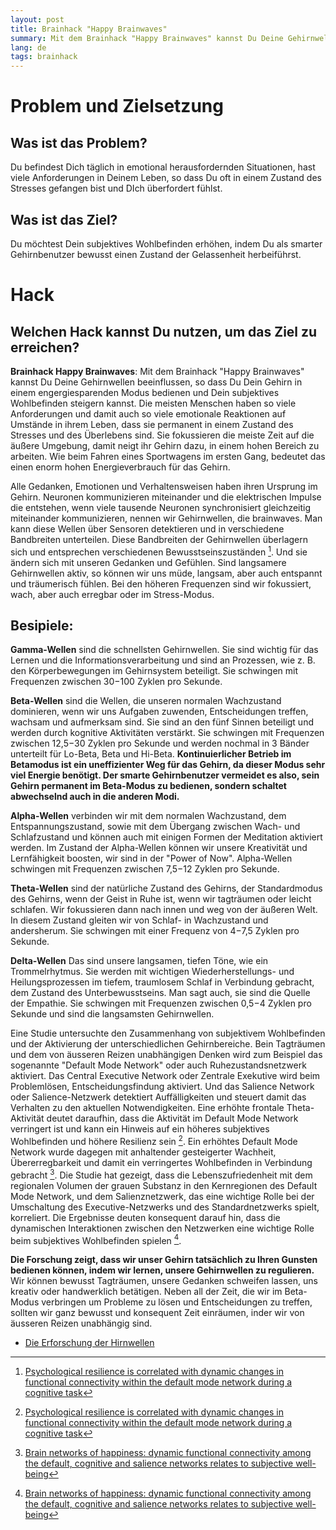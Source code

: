 ```yaml
---
layout: post
title: Brainhack "Happy Brainwaves"
summary: Mit dem Brainhack "Happy Brainwaves" kannst Du Deine Gehirnwellen beeinflussen, so dass Du Dein Gehirn in einem engergiesparenden Modus bedienen und Dein subjektives Wohlbefinden steigern kannst.
lang: de
tags: brainhack
---
```



# Problem und Zielsetzung

## Was ist das Problem?
Du befindest Dich täglich in emotional herausfordernden Situationen, hast viele Anforderungen in Deinem Leben, so dass Du oft in einem Zustand des Stresses gefangen bist und DIch überfordert fühlst.

## Was ist das Ziel?
Du möchtest Dein subjektives Wohlbefinden erhöhen, indem Du als smarter Gehirnbenutzer bewusst einen Zustand der Gelassenheit herbeiführst.

# Hack

## Welchen Hack kannst Du nutzen, um das Ziel zu erreichen?
**Brainhack Happy Brainwaves**:
Mit dem Brainhack "Happy Brainwaves" kannst Du Deine Gehirnwellen beeinflussen, so dass Du Dein Gehirn in einem engergiesparenden Modus bedienen und Dein subjektives Wohlbefinden steigern kannst.
Die meisten Menschen haben so viele Anforderungen und damit auch so viele emotionale Reaktionen auf Umstände in ihrem Leben, 
dass sie permanent in einem Zustand des Stresses und des Überlebens sind.
Sie fokussieren die meiste Zeit auf die äußere Umgebung, damit neigt ihr Gehirn dazu, in einem hohen Bereich zu arbeiten. 
Wie beim Fahren eines Sportwagens im ersten Gang, bedeutet das einen enorm hohen Energieverbrauch für das Gehirn.

Alle Gedanken, Emotionen und Verhaltensweisen haben ihren Ursprung im Gehirn. Neuronen kommunizieren miteinander und die elektrischen Impulse die entstehen, wenn viele tausende Neuronen synchronisiert gleichzeitig miteinander kommunizieren, nennen wir Gehirnwellen, die brainwaves. Man kann diese Wellen über Sensoren detektieren und in verschiedene Bandbreiten unterteilen.
Diese Bandbreiten der Gehirnwellen überlagern sich und entsprechen verschiedenen Bewusstseinszuständen [^1]. 
Und sie ändern sich mit unseren Gedanken und Gefühlen.
Sind langsamere Gehirnwellen aktiv, so können wir uns müde, langsam, aber auch entspannt und träumerisch fühlen.
Bei den höheren Frequenzen sind wir fokussiert, wach, aber auch erregbar oder im Stress-Modus.

## Besipiele:
**Gamma-Wellen** sind die schnellsten Gehirnwellen. Sie sind wichtig für das Lernen und die Informationsverarbeitung und sind an Prozessen, wie z. B. den Körperbewegungen im Gehirnsystem beteiligt. Sie schwingen mit Frequenzen zwischen 30−100 Zyklen pro Sekunde.

**Beta-Wellen** sind die Wellen, die unseren normalen Wachzustand dominieren, wenn wir uns Aufgaben zuwenden, Entscheidungen treffen, wachsam und aufmerksam sind. Sie sind an den fünf Sinnen beteiligt und werden durch kognitive Aktivitäten verstärkt. Sie schwingen mit Frequenzen zwischen 12,5−30 Zyklen pro Sekunde und werden nochmal in 3 Bänder unterteilt für Lo-Beta, Beta und Hi-Beta.
**Kontinuierlicher Betrieb im Betamodus ist ein uneffizienter Weg für das Gehirn, da dieser Modus sehr viel Energie benötigt. Der smarte Gehirnbenutzer vermeidet es also, sein Gehirn permanent im Beta-Modus zu bedienen, sondern schaltet abwechselnd auch in die anderen Modi.**

**Alpha-Wellen** verbinden wir mit dem normalen Wachzustand, dem Entspannungszustand, sowie mit dem Übergang zwischen Wach- und Schlafzustand und können auch mit einigen Formen der Meditation aktiviert werden. Im Zustand der Alpha-Wellen können wir unsere Kreativität und Lernfähigkeit boosten, wir sind in der "Power of Now". Alpha-Wellen schwingen mit Frequenzen zwischen 7,5−12 Zyklen pro Sekunde.

**Theta-Wellen** sind der natürliche Zustand des Gehirns, der Standardmodus des Gehirns, wenn der Geist in Ruhe ist, wenn wir tagträumen oder leicht schlafen. Wir fokussieren dann nach innen und weg von der äußeren Welt. In diesem Zustand gleiten wir von Schlaf- in Wachzustand und andersherum. Sie schwingen mit einer Frequenz von 4−7,5 Zyklen pro Sekunde.

**Delta-Wellen** Das sind unsere langsamen, tiefen Töne, wie ein Trommelrhytmus. Sie werden mit wichtigen Wiederherstellungs- und Heilungsprozessen im tiefem, traumlosem Schlaf in Verbindung gebracht, dem Zustand des Unterbewusstseins. Man sagt auch, sie sind die Quelle der Empathie. Sie schwingen mit Frequenzen zwischen 0,5−4 Zyklen pro Sekunde und sind die langsamsten Gehirnwellen.

Eine Studie untersuchte den Zusammenhang von subjektivem Wohlbefinden und der Aktivierung der unterschiedlichen Gehirnbereiche.
Bein Tagträumen und dem von äusseren Reizen unabhängigen Denken wird zum Beispiel das sogenannte "Default Mode Network" oder auch Ruhezustandsnetzwerk aktiviert. 
Das Central Executive Network oder Zentrale Exekutive wird beim Problemlösen, Entscheidungsfindung aktiviert. 
Und das Salience Network oder Salience-Netzwerk detektiert Auffälligkeiten und steuert damit das Verhalten zu den aktuellen Notwendigkeiten. 
Eine erhöhte frontale Theta-Aktivität deutet daraufhin, dass die Aktivität im Default Mode Network verringert ist und kann ein Hinweis auf ein höheres subjektives Wohlbefinden und
höhere Resilienz sein [^1].
Ein erhöhtes Default Mode Network wurde dagegen mit anhaltender gesteigerter Wachheit, Übererregbarkeit und damit ein verringertes Wohlbefinden in Verbindung gebracht [^2].
Die Studie hat gezeigt, dass die Lebenszufriedenheit mit dem regionalen Volumen der grauen Substanz in den Kernregionen des Default Mode Network, 
und dem Salienznetzwerk, das eine wichtige Rolle bei der Umschaltung des Executive-Netzwerks und des Standardnetzwerks spielt, korreliert.
Die Ergebnisse deuten konsequent darauf hin, dass die dynamischen Interaktionen zwischen den Netzwerken eine wichtige Rolle beim subjektives Wohlbefinden spielen [^2].

**Die Forschung zeigt, dass wir unser Gehirn tatsächlich zu Ihren Gunsten bedienen können, indem wir lernen, unsere Gehirnwellen zu regulieren.**
Wir können bewusst Tagträumen, unsere Gedanken schweifen lassen, uns kreativ oder handwerklich betätigen. Neben all der Zeit, die wir im Beta-Modus verbringen um Probleme zu lösen und Entscheidungen zu treffen, 
sollten wir ganz bewusst und konsequent Zeit einräumen, inder wir von äusseren Reizen unabhängig sind.

- [Die Erforschung der Hirnwellen](https://www.deutschlandfunkkultur.de/rhythmen-im-gehirn-die-erforschung-der-hirnwellen-100.html)

[^1]: [Psychological resilience is correlated with dynamic changes in functional connectivity within the default mode network during a cognitive task](https://pubmed.ncbi.nlm.nih.gov/33082442/)

[^2]: [Brain networks of happiness: dynamic functional connectivity among the default, cognitive and salience networks relates to subjective well-being](https://academic.oup.com/scan/article/13/8/851/5054957)
